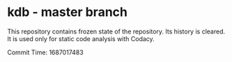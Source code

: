 # kdb - master branch

This repository contains frozen state of the repository.
Its history is cleared. It is used only for static code
analysis with Codacy.

Commit Time: 1687017483